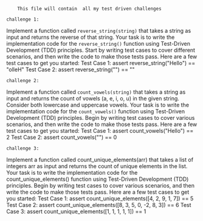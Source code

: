 		This file will contain  all my test driven challenges

	challenge 1:
Implement a function called `reverse_string(string)` that takes a string as input and returns the reverse of that string.
Your task is to write the implementation code for the `reverse_string()` function using Test-Driven Development (TDD) principles. Start by writing test cases to cover different scenarios, and then write the code to make those tests pass.
Here are a few test cases to get you started:
Test Case 1:
assert reverse_string("Hello") == "olleH"
Test Case 2:
assert reverse_string("") == ""

	challenge 2:
 Implement a function called `count_vowels(string)` that takes a string as input and returns the count of vowels (a, e, i, o, u) in the given string. Consider both lowercase and uppercase vowels.
Your task is to write the implementation code for the `count_vowels()` function using Test-Driven Development (TDD) principles. Begin by writing test cases to cover various scenarios, and then write the code to make those tests pass.
Here are a few test cases to get you started:
Test Case 1:
assert count_vowels("Hello") == 2
Test Case 2:
assert count_vowels("") == 0


	challenge 3:
Implement a function called count_unique_elements(arr) that takes a list of integers arr as input and returns the count of unique elements in the list.
Your task is to write the implementation code for the count_unique_elements() function using Test-Driven Development (TDD) principles. Begin by writing test cases to cover various scenarios, and then write the code to make those tests pass.
Here are a few test cases to get you started:
Test Case 1:
assert count_unique_elements([4, 2, 9, 1, 7]) == 5
Test Case 2:
assert count_unique_elements([8, 3, 5, 0, -2, 8, 3]) == 6
Test Case 3:
assert count_unique_elements([1, 1, 1, 1, 1]) == 1
